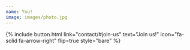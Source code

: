 ```yaml
---
name: You!
image: images/photo.jpg
---
```


{%
  include button.html
  link="contact/#join-us"
  text="Join us!"
  icon="fa-solid fa-arrow-right"
  flip=true
  style="bare"
%}
